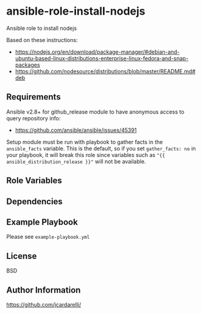 # ansible-role-install-nodejs
Ansible role to install nodejs

Based on these instructions:
- https://nodejs.org/en/download/package-manager/#debian-and-ubuntu-based-linux-distributions-enterprise-linux-fedora-and-snap-packages
- https://github.com/nodesource/distributions/blob/master/README.md#deb

## Requirements

Ansible v2.8+ for github_release module to have anonymous access to query repository info:
- https://github.com/ansible/ansible/issues/45391

Setup module must be run with playbook to gather facts in the `ansible_facts` variable. This is the default, so if you set `gather_facts: no` in your playbook, it will break this role since variables such as `"{{ ansible_distribution_release }}"` will not be available.

## Role Variables

## Dependencies

## Example Playbook

Please see `example-playbook.yml`

## License

BSD

## Author Information

https://github.com/jcardarelli/
